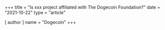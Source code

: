 +++
title = "Is xxx project affiliated with The Dogecoin Foundation?"
date = "2021-10-22"
type = "article"

[ author ]
  name = "Dogecoin"
+++

